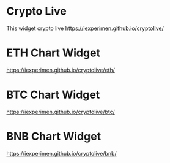 # Crypto Live
This widget crypto live
https://iexperimen.github.io/cryptolive/

# ETH Chart Widget
https://iexperimen.github.io/cryptolive/eth/

# BTC Chart Widget
https://iexperimen.github.io/cryptolive/btc/

# BNB Chart Widget
https://iexperimen.github.io/cryptolive/bnb/
